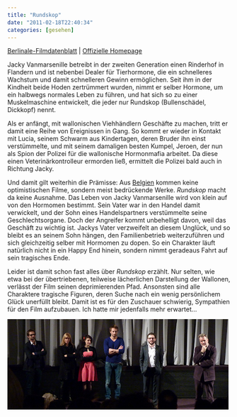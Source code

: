 ```yaml
---
title: "Rundskop"
date: "2011-02-18T22:40:34"
categories: [gesehen]
---
```


[Berlinale-Filmdatenblatt](http://www.berlinale.de/de/programm/berlinale_programm/datenblatt.php?film_id=20112666) | [Offizielle Homepage](http://rundskop.be/)

Jacky Vanmarsenille betreibt in der zweiten Generation einen Rinderhof in Flandern und ist nebenbei Dealer für Tierhormone, die ein schnelleres Wachstum und damit schnelleren Gewinn ermöglichen. Seit ihm in der Kindheit beide Hoden zertrümmert wurden, nimmt er selber Hormone, um ein halbwegs normales Leben zu führen, und hat sich so zu einer Muskelmaschine entwickelt, die jeder nur Rundskop (Bullenschädel, Dickkopf) nennt.

Als er anfängt, mit wallonischen Viehhändlern Geschäfte zu machen, tritt er damit eine Reihe von Ereignissen in Gang. So kommt er wieder in Kontakt mit Lucia, seinem Schwarm aus Kindertagen, deren Bruder ihn einst verstümmelte, und mit seinem damaligen besten Kumpel, Jeroen, der nun als Spion der Polizei für die wallonische Hormonmafia arbeitet. Da diese einen Veterinärkontrolleur ermorden ließ, ermittelt die Polizei bald auch in Richtung Jacky.

Und damit gilt weiterhin die Prämisse: Aus [Belgien](/blog/?s=belgien) kommen keine optimistischen Filme, sondern meist bedrückende Werke. *Rundskop* macht da keine Ausnahme. Das Leben von Jacky Vanmarsenille wird von klein auf von den Hormomen bestimmt. Sein Vater war in den Handel damit verwickelt, und der Sohn eines Handelspartners verstümmelte seine Geschlechtsorgane. Doch der Angreifer kommt unbehelligt davon, weil das Geschäft zu wichtig ist. Jackys Vater verzweifelt an diesem Unglück, und so bleibt es an seinem Sohn hängen, den Familienbetrieb weiterzuführen und sich gleichzeitig selber mit Hormomen zu dopen. So ein Charakter läuft natürlich nicht in ein Happy End hinein, sondern nimmt geradeaus Fahrt auf sein tragisches Ende.

Leider ist damit schon fast alles über *Rundskop* erzählt. Nur selten, wie etwa bei der übertriebenen, teilweise lächerlichen Darstellung der Wallonen, verlässt der Film seinen deprimierenden Pfad. Ansonsten sind alle Charaktere tragische Figuren, deren Suche nach ein wenig persönlichem Glück unerfüllt bleibt. Damit ist es für den Zuschauer schwierig, Sympathien für den Film aufzubauen. Ich hatte mir jedenfalls mehr erwartet...

![Rundskop](rundskop.jpg)
